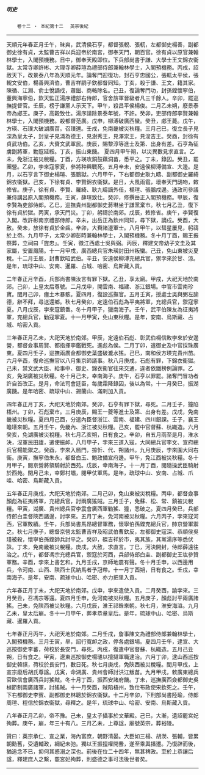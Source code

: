 

##### 明史
　　`卷十二 ‧ 本紀第十二`　
`英宗後紀`

* * *

天順元年春正月壬午，昧爽，武清侯石亨，都督張輗、張軏，左都御史楊善，副都御史徐有貞，太監曹吉祥以兵迎帝於南宮，御奉天門，朝百官。徐有貞以原官兼翰林學士，入閣預機務。日中，御奉天殿即位。下兵部尚書于謙、大學士王文錦衣衞獄。太常寺卿許彬、大理寺卿薛瑄為禮部侍郎兼翰林學士，入閣預機務。丙戌，詔赦天下，改景泰八年為天順元年。論奪門迎復功，封石亨忠國公，張軏太平侯，張輗文安伯，楊善興濟伯，曹吉祥嗣子欽都督同知。丁亥，殺于謙、王文，籍其家。陳循、江淵、俞士悅謫戍，蕭鎡、商輅除名。己丑，復論奪門功，封孫鏜懷寧伯，董興海寧伯，欽天監正湯序禮部右侍郎，官舍旂軍晉級者凡三千餘人。辛卯，罷巡撫提督官。壬辰，榜于謙黨人示天下。甲午，殺昌平侯楊俊。二月乙未朔，廢景泰帝為郕王。庚子，高穀致仕。湯序請除景泰年號，不許。癸卯，吏部侍郎李賢兼翰林學士，入閣預機務。殺都督范廣。戊申，柳溥破廣西蠻。癸丑，郕王薨。戊午，方瑛、石璞大破湖廣苗。召璞還。壬戌，免南畿被災秋糧。三月己巳，復立長子見深為皇太子，封皇子見潾為德王，見澍秀王，見澤崇王，見浚吉王。癸酉，封徐有貞武功伯。乙亥，大賚文武軍民。庚辰，賜黎淳等進士及第、出身有差。石亨為征虜副將軍，勦寇延綏。丁亥，振山東饑。
夏四月甲午朔，以災異數見求直言。乙未，免浙江被災稅糧。丁酉，方瑛攻銅鼓藕洞苗，悉平之。丁未，錄囚。癸丑，罷團營。乙卯，孛來寇寧夏，參將种興戰死。五月辛未，安遠侯柳溥備宣、大邊。是月，以石亨言下御史楊瑄、張鵬獄。六月甲午，下右都御史耿九疇、副都御史羅綺錦衣衞獄。己亥，下徐有貞、李賢錦衣衞獄。是日，大風雨雹，壞奉天門鴟吻，敕修省。庚子，徐有貞、李賢、羅綺、耿九疇謫外任，楊瑄、張鵬戍邊。通政司參議兼侍講呂原入閣預機務。壬寅，薛瑄致仕。癸卯，修撰岳正入閣預機務。甲辰，復李賢為吏部侍郎。乙巳，巡撫貴州副都御史蔣琳坐于謙黨棄市。秋七月乙丑，復下徐有貞於獄。丙寅，承天門災。丁卯，躬禱於南郊。戊辰，敕修省。庚午，李賢復入閣。改許彬南京禮部侍郎。辛未，出岳正為欽州同知，尋下獄，謫戍。癸酉，大赦。癸未，放徐有貞於金齒。辛卯，大賚諸邊軍士。八月甲午，以彗星屢見，躬禱於上帝。九月甲子，太常少卿彭時兼翰林學士，入閣預機務。冬十月丁酉，賜王振祭葬，立祠曰「旌忠」。壬寅，徵江西處士吳與弼。丙辰，釋建文帝幼子文圭及其家屬，安置鳳陽。十一月甲戌，廣西總兵官朱瑛討田州叛蠻。己丑，免山東被災夏稅。十二月壬辰，封曹欽昭武伯。辛丑，安遠侯柳溥充總兵官，禦孛來於甘、涼。是年，琉球中山、安南、暹羅、占城、哈密、烏斯藏入貢。

二年春正月辛酉，兵部尚書陳汝言有罪下獄。乙丑，享太廟。甲戌，大祀天地於南郊。己卯，上皇太后尊號。二月戊申，開雲南、福建、浙江銀場。中官市雲南珍寶。閏月己卯，瘞土木暴骸。夏四月，復設巡撫官。五月壬寅，授處士吳與弼左諭德，辭不拜，尋送還鄉。秋七月癸卯，定遠伯石彪為平夷將軍，充總兵官，禦寇寧夏。八月戊辰，孛來寇鎮番。冬十月甲子，獵南海子。壬午，武平伯陳友為征夷將軍，充總兵官，勦寇寧夏。十一月甲寅，免山東秋糧。是年，安南、烏斯藏、占城、哈密入貢。

三年春正月乙未，大祀天地於南郊。甲辰，定遠伯石彪、彰武伯楊信敗孛來於安邊營，都督僉事周賢、都指揮李鑑戰死。進彪為侯。二月丁卯，遣御史及中官採珠廣東。夏四月壬子，巡撫兩廣僉都御史葉盛破瀧水猺。己巳，南和侯方瑛克貴州苗。六月辛酉，復命巡撫官以八月集京師議事。秋八月庚戌，石彪有罪，下錦衣衞獄。己未，禁文武大臣、給事中、御史、錦衣衞官往來交通，違者依鐵榜例論罪。乙亥，免湖廣被災秋糧。冬十月己未，幸南海子。庚午，石亨以罪罷。諸奪門冒功者許自首改正。是月，命法司會廷臣，每歲霜降錄囚，後以為常。十一月癸巳，振湖廣饑。是年哈密、疏球中山、錫蘭山、滿剌加入貢。

四年春正月丁亥，大祀天地於南郊。癸卯，石亨有罪下獄，尋死。二月壬子，獞陷梧州。丁卯，石彪棄市。三月庚辰，賜王一夔等進士及第、出身有差。戊戌，免南畿被災秋糧。夏四月己酉，分遣內臣督浙江、雲南、福建、四川銀課。壬子，襄王瞻墡來朝。五月壬午，免畿內、浙江被災秋糧。己亥，罷中官督蘇、杭織造。六月癸亥，免湖廣被災稅糧。秋七月乙亥朔，日有食之。辛卯，自五月雨至是月，淮水決，沒軍民田廬，遣使振卹。八月甲子，孛來三道入寇，大同總兵官李文、宣府總兵官楊能禦之。癸酉，孛來入鴈門，掠忻、代、朔諸州。九月庚辰，孛來圍大同右衞。庚寅，撫寧伯朱永，都督白玉、鮑政備宣府邊。甲午，免江西被災秋糧。冬十月甲子，閱京營將領騎射於西苑。戊辰，幸南海子。十一月丁酉，閱隨操武臣騎射於西苑。閏月己未，幸鄭村壩，閱甲仗軍馬。是年，疏球中山、安南、占城、爪哇、哈密、烏斯藏入貢。

五年春正月庚戌，大祀天地於南郊。二月己卯，免山東被災稅糧。丙申，都督僉事顏彪為征夷將軍，充總兵官，討兩廣猺賊。三月壬子，免蘇、松、常、鎮被災稅糧。甲寅，湖廣、貴州總兵官李震會廣西軍勦猺、獞，悉破之。夏四月癸巳，兵部侍郎白圭督陝西諸邊，討孛來。五月丁未，免河南被災秋糧。六月丙子，孛來寇河西，官軍敗績。壬午，兵部尚書馬昂總督軍務，懷寧伯孫鏜充總兵官，帥京營軍禦之。秋七月庚子，總督京營太監曹吉祥及昭武伯曹欽反，左都御史寇深、恭順侯吳瑾被殺，懷寧伯孫鏜帥兵討平之。癸卯，磔吉祥於市，夷其族，其黨湯序等悉伏誅。丁未，免南畿被災稅糧。庚戌，大赦，求直言。丁巳，河決開封，侍郎薛遠往治之。戊午，都督馮宗充總兵官，禦寇於河西，兵部侍郎白圭、副都御史王竑參贊軍務。辛酉，孛來上書乞和。九月壬戌，京師地震有聲。冬十月壬申，以西邊用兵，令河南、山西、陝西士民納馬者予冠帶。十一月丁酉朔，日有食之。壬戌，幸南海子。是年，安南、疏球中山、哈密、亦力把里入貢。

六年春正月丁未，大祀天地於南郊。戊申，孛來遣使入貢。二月癸酉，諭孛來。三月癸丑，召馮宗等還。夏四月壬申，免河南被災秋糧。五月庚子，顏彪討平兩廣諸猺。己未，免陝西被災秋糧。六月戊辰，淮王祁銓來朝。秋七月，淮安海溢。九月乙未，皇太后崩。冬十一月甲午，葬孝恭章皇后。是年，琉球中山、哈密、烏斯藏、暹羅入貢。

七年春正月丙午，大祀天地於南郊。二月壬戌，詹事陳文為禮部侍郎兼翰林學士，入閣預機務。三月壬寅，旱，詔行寬卹之政，停各處銀場。夏四月壬午，逮宣、大巡按御史李蕃，荷校於長安門，尋死。丙戌，復遣中官督蘇、杭織造。五月己丑朔，日有食之。甲寅，遼東巡按御史楊璡以擅撻軍職逮治。六月丁卯，逮山西巡按御史韓祺，荷校於長安門，數日死。秋七月庚戌，免陝西被災稅糧。閏月甲戌，上宣宗廢后胡氏尊諡。戊寅，命湖廣、貴州會師討洪江叛苗。九月甲戌，敕廣東總兵官歐信會廣西兵討猺賊。冬十月丁酉，振西安諸府饑。丁未，巡撫廣西僉都御史吳楨節制兩廣諸軍，討猺賊。十一月癸酉，賊陷梧州，致仕布政使宋欽死之。壬午，下右都御史李賓、副都御史林聰於錦衣衞獄。十二月辛卯，下刑部尚書陸瑜，侍郎周瑄、程信於錦衣衞獄，尋釋之。是年，琉球中山、哈密、安南、烏斯藏入貢。

八年春正月乙卯，帝不豫。己未，皇太子攝事於文華殿。己巳，大漸，遺詔罷宮妃殉葬。庚午，崩，年三十有八。三月乙未，上尊諡，廟號英宗，葬裕陵。

贊曰：英宗承仁、宣之業，海內富庶，朝野清晏。大臣如三楊、胡濙、張輔，皆累朝勳舊，受遺輔政，綱紀未弛。獨以王振擅權開釁，遂至乘輿播遷。乃復辟而後，猶追念不已，抑何其惑溺之深也。前後在位二十四年，無甚稗政。至於上恭讓后諡，釋建庶人之繫，罷宮妃殉葬，則盛德之事可法後世者矣。

* * *

